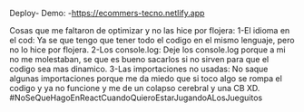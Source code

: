 Deploy- Demo:
    -https://ecommers-tecno.netlify.app

Cosas que me faltaron de optimizar y no las hice por flojera:
    1-El idioma en el cod: Ya se que tengo que tener todo el codigo en el mismo lenguaje, pero no lo hice por flojera.
    2-Los console.log: Deje los console.log porque a mi no me molestaban, se que es bueno sacarlos si no sirven para que el codigo sea mas dinamico.
    3-Las importaciones no usadas: No saque algunas importaciones porque me da miedo que si toco algo se rompa el codigo y ya no funcione y me de un colapso cerebral y una CB XD.
#NoSeQueHagoEnReactCuandoQuieroEstarJugandoALosJueguitos
